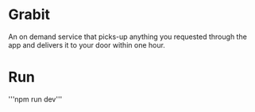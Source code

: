 # Grabit
An on demand service that picks-up anything you requested through the app and delivers it to your door within one hour.

# Run
'''npm run dev'''

